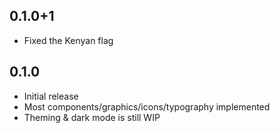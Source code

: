 ## 0.1.0+1

- Fixed the Kenyan flag

## 0.1.0

- Initial release
- Most components/graphics/icons/typography implemented
- Theming & dark mode is still WIP
